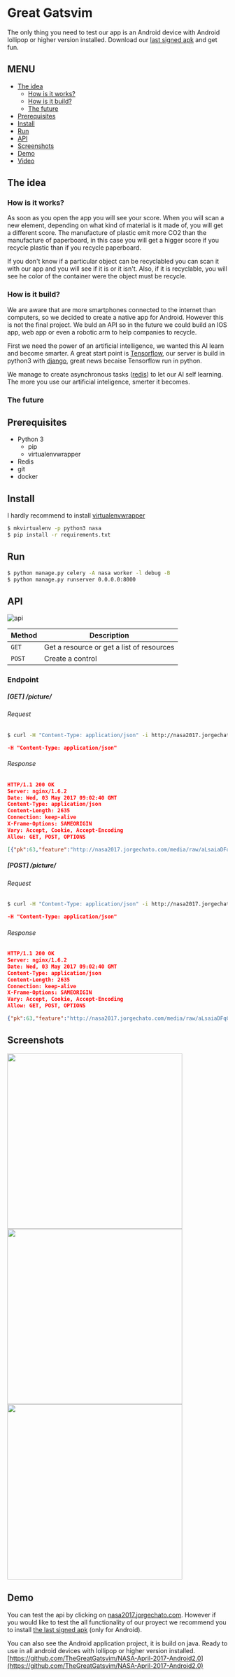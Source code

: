 # Great Gatsvim
The only thing you need to test our app is an Android device with Android lollipop or higher version installed. Download our [last signed apk](https://github.com/TheGreatGatsvim/NASA-April-2017-Android2.0/releases/download/1.0/app-release.apk) and get fun.
## MENU
* [The idea](https://github.com/TheGreatGatsvim/NASA-April-2017#the-idea)
  * [How is it works?](https://github.com/TheGreatGatsvim/NASA-April-2017#how-is-it-works?)
  * [How is it build?](https://github.com/TheGreatGatsvim/NASA-April-2017#how-is-it-build?)
  * [The future](https://github.com/TheGreatGatsvim/NASA-April-2017#the-future)
* [Prerequisites](https://github.com/TheGreatGatsvim/NASA-April-2017#prerequisites)
* [Install](https://github.com/TheGreatGatsvim/NASA-April-2017#install)
* [Run](https://github.com/TheGreatGatsvim/NASA-April-2017#run)
* [API](https://github.com/TheGreatGatsvim/NASA-April-2017#api)
* [Screenshots](https://github.com/TheGreatGatsvim/NASA-April-2017#screenshots)
* [Demo](https://github.com/TheGreatGatsvim/NASA-April-2017#demo)
* [Video](https://www.youtube.com/)

## The idea

### How is it works?
As soon as you open the app you will see your score. When you will scan a new element, depending on what kind of material is it made of, you will get a different score. The manufacture of plastic emit more CO2 than the manufacture of paperboard, in this case you will get a higger score if you recycle plastic than if you recycle paperboard.

If you don't know if a particular object can be recyclabled you can scan it with our app and you will see if it is or it isn't. Also, if it is recyclable, you will see he color of the container were the object must be recycle. 

### How is it build?
We are aware that are more smartphones connected to the internet than computers, so we decided to create a native app for Android. However this is not the final project. We buld an API so in the future we could build an IOS app, web app or even a robotic arm to help companies to recycle.

First we need the power of an artificial intelligence, we wanted this AI learn and become smarter. A great start point is [Tensorflow](https://www.tensorflow.org/), our server is build in python3 with [django](https://www.djangoproject.com/), great news becaise Tensorflow run in python.

We manage to create asynchronous tasks ([redis](https://redis.io/)) to let our AI self learning. The more you use our artificial inteligence, smerter it becomes.

### The future


## Prerequisites
* Python 3
  * pip
  * virtualenvwrapper 
* Redis
* git
* docker

## Install
I hardly recommend to install [virtualenvwrapper](http://virtualenvwrapper.readthedocs.io/en/latest/command_ref.html)
```bash
$ mkvirtualenv -p python3 nasa
$ pip install -r requirements.txt
```
## Run
```bash
$ python manage.py celery -A nasa worker -l debug -B
$ python manage.py runserver 0.0.0.0:8000
```
## API
![api](https://s3-eu-west-1.amazonaws.com/family-page/jorge/nasa2017/Screenshot_20170502_171858.png)

|  Method  |              Description                  |
| -------- | ----------------------------------------- |
| `GET`    | Get a resource or get a list of resources |
| `POST`   | Create a control                          |

### Endpoint
##### [GET] /picture/
###### Request
```zsh
$ curl -H "Content-Type: application/json" -i http://nasa2017.jorgechato.com/picture/
```
```json
-H "Content-Type: application/json"
```
###### Response
```json
HTTP/1.1 200 OK
Server: nginx/1.6.2
Date: Wed, 03 May 2017 09:02:40 GMT
Content-Type: application/json
Content-Length: 2635
Connection: keep-alive
X-Frame-Options: SAMEORIGIN
Vary: Accept, Cookie, Accept-Encoding
Allow: GET, POST, OPTIONS

[{"pk":63,"feature":"http://nasa2017.jorgechato.com/media/raw/aLsaiaDFqC.jpg","label":"","score":0,"co2":null,"recyclable":false,"created_at":"2017-05-02T21:01:28.956238Z"},...]
```
##### [POST] /picture/
###### Request
```zsh
$ curl -H "Content-Type: application/json" -i http://nasa2017.jorgechato.com/picture/ -X POST --data '{feature:<picture>}'
```
```json
-H "Content-Type: application/json"
```
###### Response
```json
HTTP/1.1 200 OK
Server: nginx/1.6.2
Date: Wed, 03 May 2017 09:02:40 GMT
Content-Type: application/json
Content-Length: 2635
Connection: keep-alive
X-Frame-Options: SAMEORIGIN
Vary: Accept, Cookie, Accept-Encoding
Allow: GET, POST, OPTIONS

{"pk":63,"feature":"http://nasa2017.jorgechato.com/media/raw/aLsaiaDFqC.jpg","label":"","score":0,"co2":null,"recyclable":false,"created_at":"2017-05-02T21:01:28.956238Z"}
```
## Screenshots
<img src="https://s3-eu-west-1.amazonaws.com/family-page/jorge/nasa2017/photo_2017-05-03_11-15-34.jpg" height="400px"/>
<img src="https://s3-eu-west-1.amazonaws.com/family-page/jorge/nasa2017/photo_2017-05-03_11-15-30.jpg" height="400px"/>
<img src="https://s3-eu-west-1.amazonaws.com/family-page/jorge/nasa2017/photo_2017-05-02_17-19-52.jpg" height="400px"/>

## Demo
You can test the api by clicking on [nasa2017.jorgechato.com](http://nasa2017.jorgechato.com). However if you would like to test the all functionality of our proyect we recommend you to install [the last signed apk](https://github.com/TheGreatGatsvim/NASA-April-2017-Android2.0/releases/download/1.0/app-release.apk) (only for Android).

You can also see the Android application project, it is build on java. Ready to use in all android devices with lollipop or higher version installed. [https://github.com/TheGreatGatsvim/NASA-April-2017-Android2.0](https://github.com/TheGreatGatsvim/NASA-April-2017-Android2.0)

